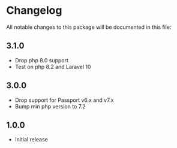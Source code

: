 # Changelog

All notable changes to this package will be documented in this file:

## 3.1.0

* Drop php 8.0 support
* Test on php 8.2 and Laravel 10

## 3.0.0

* Drop support for Passport v6.x and v7.x
* Bump min php version to 7.2

## 1.0.0

- Initial release
